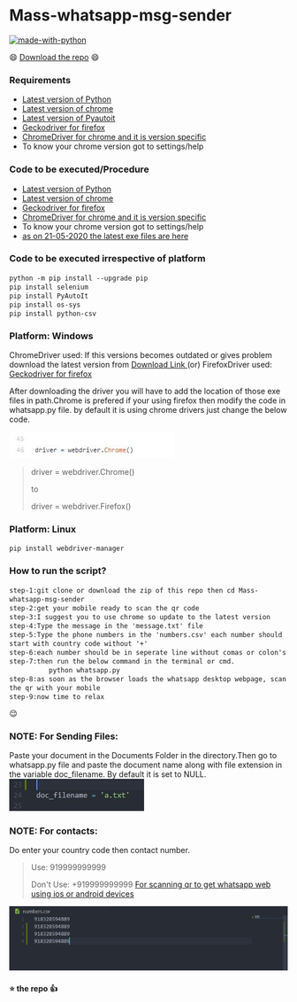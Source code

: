 # Mass-whatsapp-msg-sender

[![made-with-python](https://img.shields.io/badge/Made%20with-Python-1f425f.svg)](https://github.com/eswar2001/Mass-whatsapp-msg-sender)

:smile: [Download the repo](https://github.com/eswar2001/Mass-whatsapp-msg-sender/archive/master.zip) :smile:

### Requirements

- [Latest version of Python](https://www.python.org/ftp/python/3.8.3/python-3.8.3.exe)
- [Latest version of chrome](https://www.google.com/chrome/)
- [Latest version of Pyautoit](https://github.com/jacexh/pyautoit)
- [Geckodriver for firefox](https://github.com/mozilla/geckodriver/releases)
- [ChromeDriver for chrome and it is version specific](https://chromedriver.chromium.org/)
- To know your chrome version got to settings/help

### Code to be executed/Procedure

- [Latest version of Python](https://www.python.org/ftp/python/3.8.3/python-3.8.3.exe)
- [Latest version of chrome](https://www.google.com/chrome/)
- [Geckodriver for firefox](https://github.com/mozilla/geckodriver/releases)
- [ChromeDriver for chrome and it is version specific](https://chromedriver.chromium.org/)
- To know your chrome version got to settings/help
- [as on 21-05-2020 the latest exe files are here](https://github.com/eswar2001/Mass-whatsapp-msg-sender/tree/master/resources/)

### Code to be executed irrespective of platform

    python -m pip install --upgrade pip
    pip install selenium
    pip install PyAutoIt
    pip install os-sys
    pip install python-csv

### Platform: Windows

ChromeDriver used: If this versions becomes outdated or gives problem
download the latest version from <a href ="http://chromedriver.chromium.org/downloads"> Download Link </a>
(or)
FirefoxDriver used: [Geckodriver for firefox](https://github.com/mozilla/geckodriver/releases)

After downloading the driver you will have to add the location of those exe files in path.Chrome is prefered if your using firefox then
modify the code in whatsapp.py file. by default it is using chrome drivers just change the below code.

![chrome](https://github.com/eswar2001/Mass-whatsapp-msg-sender/blob/master/images/code.jpg)

> driver = webdriver.Chrome()
>
> to
>
> driver = webdriver.Firefox()

### Platform: Linux

    pip install webdriver-manager

### How to run the script?

    step-1:git clone or download the zip of this repo then cd Mass-whatsapp-msg-sender
    step-2:get your mobile ready to scan the qr code
    step-3:I suggest you to use chrome so update to the latest version
    step-4:Type the message in the 'message.txt' file
    step-5:Type the phone numbers in the 'numbers.csv' each number should start with country code without '+'
    step-6:each number should be in seperate line without comas or colon's
    step-7:then run the below command in the terminal or cmd.
              python whatsapp.py
    step-8:as soon as the browser loads the whatsapp desktop webpage, scan the qr with your mobile
    step-9:now time to relax

:relieved:

### NOTE: For Sending Files:

Paste your document in the Documents Folder in the directory.Then go to whatsapp.py file and paste the document name along with file extension
in the variable doc_filename.
By default it is set to NULL.
![how to put file name](https://github.com/eswar2001/Mass-whatsapp-msg-sender/blob/master/images/file.jpg)

### NOTE: For contacts:

Do enter your country code then contact number.

> Use: 919999999999
>
> Don't Use: +919999999999
> <a href="https://www.wikihow.tech/Scan-a-QR-Code-on-WhatsApp" target="__blank"> For scanning qr to get whatsapp web using ios or android devices</a>

![how to put numbers in the csv file](https://github.com/eswar2001/Mass-whatsapp-msg-sender/blob/master/images/numberslist.jpg)

#### :star: the repo :+1:
